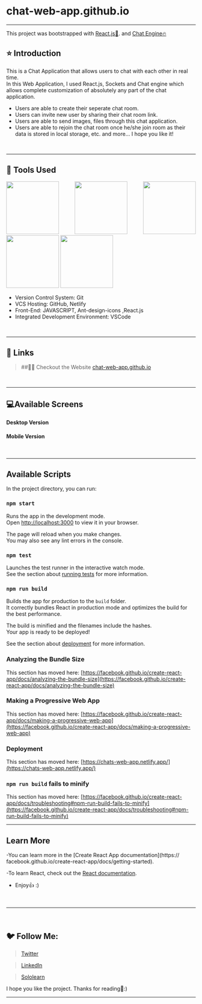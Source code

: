 <!-- Created by ★ Hemant ★ -->
# chat-web-app.github.io
<hr/>

This project was bootstrapped with [React.js🚀](https://github.com/facebook/create-react-app).
and [Chat Engine🔥](https://chatengine.io/)
<br/>

## ⭐ Introduction

This is a Chat Application that allows users to chat with each other in real time.
<br/>
In this Web Application, I used React.js, Sockets and Chat engine which allows complete customization of absolutely any part of the chat application.
- Users are able to create their seperate chat room.
- Users can invite new user by sharing their chat room link.
- Users are able to send images, files through this chat application.
- Users are able to rejoin the chat room once he/she join room as their data is stored in local storage, etc.
and more...
I hope you like it!
<br/>
<hr/>

## 🔨 Tools Used

<p align="justify">
<img height="140" width="140" src="https://www.w3.org/html/logo/downloads/HTML5_Logo_256.png">
<img height="140" width="140" src="https://logodix.com/logo/470309.png">
<img height="140" width="140" src="https://cdn-icons-png.flaticon.com/512/5968/5968292.png">
<img height="140" width="140" src="https://code.visualstudio.com/assets/apple-touch-icon.png">
<img height="140" width="140" src="https://picstatio.com/download/1280x1024/uhzu5z/reactJS-wallpaper.png">
</p>

-  Version Control System: Git
-  VCS Hosting: GitHub, Netlify
-  Front-End: JAVASCRIPT, Ant-design-icons ,React.js
-  Integrated Development Environment: VSCode
<br/>
<hr/>

## 🔗 Links

> ##💁‍♂️ Checkout the Website [chat-web-app.github.io](https://chats-web-app.netlify.app/)
>
<br/>
<hr/>

## 💻Available Screens

#### Desktop Version
#### Mobile Version
<br/>
<hr/>

## Available Scripts

In the project directory, you can run:

### `npm start`

Runs the app in the development mode.\
Open [http://localhost:3000](http://localhost:3000) to view it in your browser.

The page will reload when you make changes.\
You may also see any lint errors in the console.

### `npm test`

Launches the test runner in the interactive watch mode.\
See the section about [running tests](https://facebook.github.io/create-react-app/docs/running-tests) for more information.

### `npm run build`

Builds the app for production to the `build` folder.\
It correctly bundles React in production mode and optimizes the build for the best performance.

The build is minified and the filenames include the hashes.\
Your app is ready to be deployed!

See the section about [deployment](https://facebook.github.io/create-react-app/docs/deployment) for more information.

### Analyzing the Bundle Size

This section has moved here: [https://facebook.github.io/create-react-app/docs/analyzing-the-bundle-size](https://facebook.github.io/create-react-app/docs/analyzing-the-bundle-size)

### Making a Progressive Web App

This section has moved here: [https://facebook.github.io/create-react-app/docs/making-a-progressive-web-app](https://facebook.github.io/create-react-app/docs/making-a-progressive-web-app)

### Deployment

This section has moved here: [https://chats-web-app.netlify.app/](https://chats-web-app.netlify.app/)

### `npm run build` fails to minify

This section has moved here: [https://facebook.github.io/create-react-app/docs/troubleshooting#npm-run-build-fails-to-minify](https://facebook.github.io/create-react-app/docs/troubleshooting#npm-run-build-fails-to-minify)
<br/>
<hr/>

## Learn More

-You can learn more in the [Create React App documentation](https://  facebook.github.io/create-react-app/docs/getting-started).

-To learn React, check out the [React documentation](https://reactjs.org/).
- Enjoy👍 :)
<br/>
<hr/>
<br/>

## 🐦 Follow Me:

> [Twitter](https://twitter.com/HemantkEtc116)

> [LinkedIn](https://www.linkedin.com/in/hemant-kumbhalkar-87393b235/)

> [Sololearn](https://www.sololearn.com/profile/24572821)

I hope you like the project. Thanks for reading🙋:)
<hr/>
<br/>
